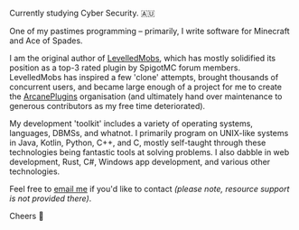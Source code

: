 Currently studying Cyber Security. 🇦🇺

One of my pastimes programming – primarily, I write software for Minecraft and Ace of Spades.

I am the original author of [LevelledMobs](https://github.com/ArcanePlugins/LevelledMobs), which has mostly solidified its position as a top-3 rated plugin by SpigotMC forum members. LevelledMobs has inspired a few 'clone' attempts, brought thousands of concurrent users, and became large enough of a project for me to create the [ArcanePlugins](https://github/ArcanePlugins) organisation (and ultimately hand over maintenance to generous contributors as my free time deteriorated).

My development 'toolkit' includes a variety of operating systems, languages, DBMSs, and whatnot. I primarily program on UNIX-like systems in Java, Kotlin, Python, C++, and C, mostly self-taught through these technologies being fantastic tools at solving problems. I also dabble in web development, Rust, C#, Windows app development, and various other technologies.

Feel free to [email me](mailto:lachy@lachy.space) if you'd like to contact *(please note, resource support is not provided there)*.

Cheers 🍻
